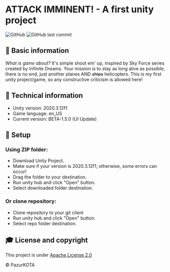 # ATTACK IMMINENT! - A first unity project
<img alt="GitHub" src="https://img.shields.io/github/license/pazurkota/attack_imminent-game"> <img alt="GitHub last commit" src="https://img.shields.io/github/last-commit/pazurkota/attack_imminent-game">
## 🚀 Basic information
*What is game about?* It's simple shoot em' up, inspired by Sky Force series created by Infinite Dreams. Your mission is to stay as long alive as possible, there is no end, just another planes AND ~~ships~~ helicopters. This is my first unity project/game, so any constructive criticism is allowed here!

## 👾 Technical information
* Unity version: 2020.3.12f1
* Game language: en_US
* Current version: BETA-1.5.0 (UI Update)

## 🔧 Setup
### Using ZIP folder:
* Download Unity Project.
* Make sure if your version is 2020.3.12f1, otherwise, some errors can occur!
* Drag the folder to your destination.
* Run unity hub and click "Open" button.
* Select downloaded folder destination.

### Or clone repository:
* Clone repository to your git client
* Run unity hub and click "Open" button.
* Select repo folder destination.

## 🎓 License and copyright
This project is under [Apache License 2.0](LICENSE.md)

© PazurKOTA
